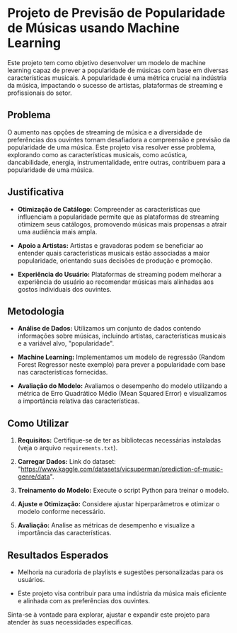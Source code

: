 # Projeto de Previsão de Popularidade de Músicas usando Machine Learning

Este projeto tem como objetivo desenvolver um modelo de machine learning capaz de prever a popularidade de músicas com base em diversas características musicais. A popularidade é uma métrica crucial na indústria da música, impactando o sucesso de artistas, plataformas de streaming e profissionais do setor.

## Problema

O aumento nas opções de streaming de música e a diversidade de preferências dos ouvintes tornam desafiadora a compreensão e previsão da popularidade de uma música. Este projeto visa resolver esse problema, explorando como as características musicais, como acústica, dancabilidade, energia, instrumentalidade, entre outras, contribuem para a popularidade de uma música.

## Justificativa

- **Otimização de Catálogo:** Compreender as características que influenciam a popularidade permite que as plataformas de streaming otimizem seus catálogos, promovendo músicas mais propensas a atrair uma audiência mais ampla.

- **Apoio a Artistas:** Artistas e gravadoras podem se beneficiar ao entender quais características musicais estão associadas a maior popularidade, orientando suas decisões de produção e promoção.

- **Experiência do Usuário:** Plataformas de streaming podem melhorar a experiência do usuário ao recomendar músicas mais alinhadas aos gostos individuais dos ouvintes.

## Metodologia

- **Análise de Dados:** Utilizamos um conjunto de dados contendo informações sobre músicas, incluindo artistas, características musicais e a variável alvo, "popularidade".

- **Machine Learning:** Implementamos um modelo de regressão (Random Forest Regressor neste exemplo) para prever a popularidade com base nas características fornecidas.

- **Avaliação do Modelo:** Avaliamos o desempenho do modelo utilizando a métrica de Erro Quadrático Médio (Mean Squared Error) e visualizamos a importância relativa das características.

## Como Utilizar

1. **Requisitos:** Certifique-se de ter as bibliotecas necessárias instaladas (veja o arquivo `requirements.txt`).
   
2. **Carregar Dados:** Link do dataset: "https://www.kaggle.com/datasets/vicsuperman/prediction-of-music-genre/data".

3. **Treinamento do Modelo:** Execute o script Python para treinar o modelo.

4. **Ajuste e Otimização:** Considere ajustar hiperparâmetros e otimizar o modelo conforme necessário.

5. **Avaliação:** Analise as métricas de desempenho e visualize a importância das características.

## Resultados Esperados

- Melhoria na curadoria de playlists e sugestões personalizadas para os usuários.

- Este projeto visa contribuir para uma indústria da música mais eficiente e alinhada com as preferências dos ouvintes.

Sinta-se à vontade para explorar, ajustar e expandir este projeto para atender às suas necessidades específicas.
